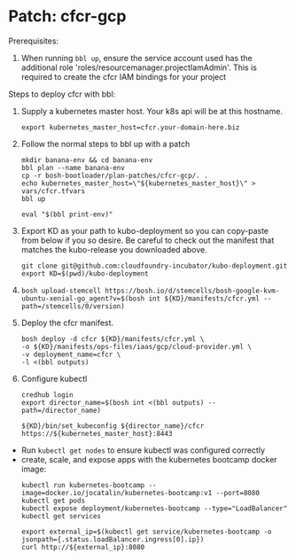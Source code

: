 # Patch: cfcr-gcp

Prerequisites:

1. When running `bbl up`, ensure the service account used has the additional role 'roles/resourcemanager.projectIamAdmin'.
   This is required to create the cfcr IAM bindings for your project

Steps to deploy cfcr with bbl:

1. Supply a kubernetes master host. Your k8s api will be at this hostname.
    ```
    export kubernetes_master_host=cfcr.your-domain-here.biz
    ```
1. Follow the normal steps to bbl up with a patch
    ```
    mkdir banana-env && cd banana-env
    bbl plan --name banana-env
    cp -r bosh-bootloader/plan-patches/cfcr-gcp/. .
    echo kubernetes_master_host=\"${kubernetes_master_host}\" > vars/cfcr.tfvars
    bbl up

    eval "$(bbl print-env)"
    ```

1. Export KD as your path to kubo-deployment so you can copy-paste from below if you so desire.
   Be careful to check out the manifest that matches the kubo-release you downloaded above.
   ```
   git clone git@github.com:cloudfoundry-incubator/kubo-deployment.git
   export KD=$(pwd)/kubo-deployment
   ```

1. `bosh upload-stemcell https://bosh.io/d/stemcells/bosh-google-kvm-ubuntu-xenial-go_agent?v=$(bosh int ${KD}/manifests/cfcr.yml --path=/stemcells/0/version)`

1. Deploy the cfcr manifest.
   ```
   bosh deploy -d cfcr ${KD}/manifests/cfcr.yml \
   -o ${KD}/manifests/ops-files/iaas/gcp/cloud-provider.yml \
   -v deployment_name=cfcr \
   -l <(bbl outputs)
   ```

1. Configure kubectl
   ```
   credhub login
   export director_name=$(bosh int <(bbl outputs) --path=/director_name)
   
   ${KD}/bin/set_kubeconfig ${director_name}/cfcr https://${kubernetes_master_host}:8443
   ```

 - Run `kubectl get nodes` to ensure kubectl was configured correctly
 - create, scale, and expose apps with the kubernetes bootcamp docker image:
   ```
   kubectl run kubernetes-bootcamp --image=docker.io/jocatalin/kubernetes-bootcamp:v1 --port=8080
   kubectl get pods
   kubectl expose deployment/kubernetes-bootcamp --type="LoadBalancer"
   kubectl get services

   export external_ip=$(kubectl get service/kubernetes-bootcamp -o jsonpath={.status.loadBalancer.ingress[0].ip})
   curl http://${external_ip}:8080
   ```
